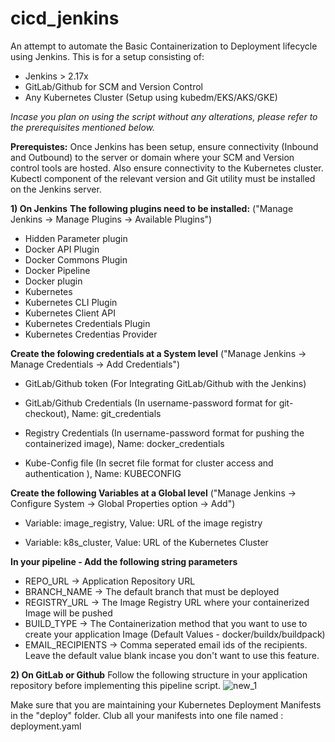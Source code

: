 # cicd_jenkins
An attempt to automate the Basic Containerization to Deployment lifecycle using Jenkins. 
This is for a setup consisting of: 
- Jenkins > 2.17x
- GitLab/Github for SCM and Version Control
- Any Kubernetes Cluster (Setup using kubedm/EKS/AKS/GKE)

**Incase you plan on using the script without any alterations, please refer to the prerequisites mentioned below*.*

**Prerequistes:**
Once Jenkins has been setup, ensure connectivity (Inbound and Outbound) to the server or domain where your SCM and Version control tools are hosted.
Also ensure connectivity to the Kubernetes cluster.
Kubectl component of the relevant version and Git utility must be installed on the Jenkins server.

**1) On Jenkins**
**The following plugins need to be installed:** 
("Manage Jenkins -> Manage Plugins -> Available Plugins")

- Hidden Parameter plugin 
- Docker API Plugin
- Docker Commons Plugin
- Docker Pipeline
- Docker plugin
- Kubernetes
- Kubernetes CLI Plugin
- Kubernetes Client API
- Kubernetes Credentials Plugin
- Kubernetes Credentias Provider

**Create the folowing credentials at a System level**
("Manage Jenkins -> Manage Credentials -> Add Credentials")

- GitLab/Github token (For Integrating GitLab/Github with the Jenkins)

- GitLab/Github Credentials (In username-password format for git-checkout), 
  Name: git_credentials

- Registry Credentials (In username-password format for pushing the containerized image), 
  Name: docker_credentials

- Kube-Config file (In secret file format for cluster access and authentication ), 
  Name: KUBECONFIG

**Create the following Variables at a Global level**
("Manage Jenkins -> Configure System -> Global Properties option -> Add")

- Variable: image_registry, 
  Value: URL of the image registry

- Variable: k8s_cluster, 
  Value: URL of the Kubernetes Cluster

**In your pipeline - Add the following string parameters**
- REPO_URL -> Application Repository URL
- BRANCH_NAME -> The default branch that must be deployed
- REGISTRY_URL -> The Image Registry URL where your containerized Image will be pushed
- BUILD_TYPE -> The Containerization method that you want to use to create your application Image (Default Values - docker/buildx/buildpack)
- EMAIL_RECIPIENTS -> Comma seperated email ids of the recipients. Leave the default value blank incase you don't want to use this feature.

**2) On GitLab or Github**
Follow the following structure in your application repository before implementing this pipeline script.
![new_1](https://user-images.githubusercontent.com/70566326/222963728-cdd0dd89-d930-4188-ad91-5002d7364836.PNG)

Make sure that you are maintaining your Kubernetes Deployment Manifests in the "deploy" folder.
Club all your manifests into one file named : deployment.yaml 

